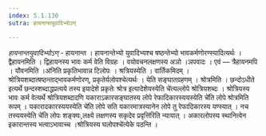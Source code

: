```yaml
---
index: 5.1.130
sutra: हायनान्तयुवादिभ्योऽण्

---
```

_हायनान्तयुवादिभ्योऽण्_ - हायनान्त । हायनान्तेभ्यो युवादिभ्यश्च षष्ठन्तेभ्यो भावकर्मणोरण्स्यादित्यर्थः । द्वैहायनमिति । द्विहायनस्य भावः कर्म वेति विग्रहः । वयोवचनलक्षणस्य अञो ।ञपवादः । एवं — त्रैहायनमपि । यौवनमिति ।अ॑निति प्रकृतिभावान्न टिलोपः । श्रत्रियस्येति । वार्तिकमिदम् । श्रोत्रियशब्दात्षष्ठन्ताद्भावकर्मणोरण्, प्रकृतेर्यलोपश्चेत्यर्थः । येति सङ्घातग्रहणम् । श्रोत्रमिति । छन्दोऽधीते इत्यर्थे छन्दस्शब्दाद्धप्रत्यये तस्य इयादेशे प्रकृतेः श्रोत्र इत्यादेशेयस्येति चे॑त्यल्लोपे श्रोत्रियशब्दः । श्रोत्रियस्य भावः कर्म वेत्यर्थे श्रोत्रियशब्दादणि यकाराऽकारसङ्घातस्य लोपे रेफादिकारस्ययस्येति चे॑ति लोपे श्रोत्रमिति रूपम् । यकारादकारस्ययस्येति चे॑ति लोपे सति यकारमात्रस्यानेन लोपे तु रेफादिकारस्य यण्स्यात् । नच तस्ययस्येति चे॑ति लोपः शङ्क्यः,लक्ष्ये लक्षणस्य सकृदेव प्रवृत्ति॑रिति न्यायात् । अकारलोपस्य स्थानित्वेन इकारान्तस्य भत्वाऽभावाच्च ।श्रोत्रियस्य घलोपश्चे॑त्येके पठन्ति ।